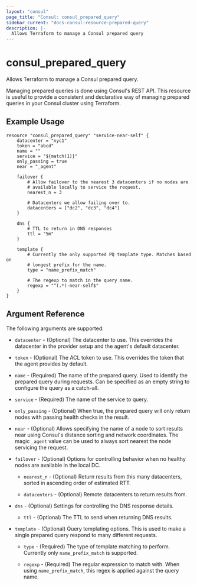 ```yaml
---
layout: "consul"
page_title: "Consul: consul_prepared_query"
sidebar_current: "docs-consul-resource-prepared-query"
description: |-
  Allows Terraform to manage a Consul prepared query
---
```


# consul\_prepared\_query

Allows Terraform to manage a Consul prepared query.

Managing prepared queries is done using Consul's REST API. This resource is
useful to provide a consistent and declarative way of managing prepared
queries in your Consul cluster using Terraform.

## Example Usage

```
resource "consul_prepared_query" "service-near-self" {
    datacenter = "nyc1"
    token = "abcd"
    name = ""
    service = "${match(1)}"
    only_passing = true
    near = "_agent"

    failover {
        # Allow failover to the nearest 3 datacenters if no nodes are
        # available locally to service the request.
        nearest_n = 3

        # Datacenters we allow failing over to.
        datacenters = ["dc2", "dc3", "dc4"]
    }

    dns {
        # TTL to return in DNS responses
        ttl = "5m"
    }

    template {
        # Currently the only supported PQ template type. Matches based on
        # longest prefix for the name.
        type = "name_prefix_match"

        # The regexp to match in the query name.
        regexp = "^(.*)-near-self$"
    }
}
```

## Argument Reference

The following arguments are supported:

* `datacenter` - (Optional) The datacenter to use. This overrides the
  datacenter in the provider setup and the agent's default datacenter.

* `token` - (Optional) The ACL token to use. This overrides the
  token that the agent provides by default.

* `name` - (Required) The name of the prepared query. Used to identify
  the prepared query during requests. Can be specified as an empty string
  to configure the query as a catch-all.

* `service` - (Required) The name of the service to query.

* `only_passing` - (Optional) When true, the prepared query will only
  return nodes with passing health checks in the result.

* `near` - (Optional) Allows specifying the name of a node to sort results
  near using Consul's distance sorting and network coordinates. The magic
  `_agent` value can be used to always sort nearest the node servicing the
  request.

* `failover` - (Optional) Options for controlling behavior when no healthy
  nodes are available in the local DC.

  * `nearest_n` - (Optional) Return results from this many datacenters,
    sorted in ascending order of estimated RTT.

  * `datacenters` - (Optional) Remote datacenters to return results from.

* `dns` - (Optional) Settings for controlling the DNS response details.

  * `ttl` - (Optional) The TTL to send when returning DNS results.

* `template` - (Optional) Query templating options. This is used to make a
  single prepared query respond to many different requests.

  * `type` - (Required) The type of template matching to perform. Currently
    only `name_prefix_match` is supported.

  * `regexp` - (Required) The regular expression to match with. When using
    `name_prefix_match`, this regex is applied against the query name.

